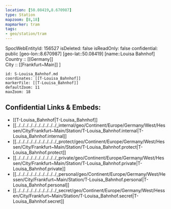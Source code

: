 ```yaml
---
location: [50.08419,8.670987] 
type: Station 
mapzoom: [8,18] 
mapmarker: tram 
tags:
- geo/station/tram
---
```

SpocWebEntityId: 156527
isDeleted: false
isReadOnly: false
confidential: public
[geo-lon::8.670987] 
[geo-lat::50.08419] 
[name::Louisa Bahnhof] 
Country :: [[Germany]]  
City :: [[Frankfurt~Main]] ] 


```leaflet
id: S-Louisa_Bahnhof.md
coordinates: [[T-Louisa_Bahnhof]] 
markerFile: [[T-Louisa_Bahnhof]] 
defaultZoom: 11 
maxZoom: 18
```


## Confidential Links & Embeds: 
- [[T-Louisa_Bahnhof|T-Louisa_Bahnhof]] 
- [[../../../../../../../../../../_internal/geo/Continent/Europe/Germany/West/Hessen/City/Frankfurt~Main/Station/T-Louisa_Bahnhof.internal|T-Louisa_Bahnhof.internal]] 
- [[../../../../../../../../../../_protect/geo/Continent/Europe/Germany/West/Hessen/City/Frankfurt~Main/Station/T-Louisa_Bahnhof.protect|T-Louisa_Bahnhof.protect]] 
- [[../../../../../../../../../../_private/geo/Continent/Europe/Germany/West/Hessen/City/Frankfurt~Main/Station/T-Louisa_Bahnhof.private|T-Louisa_Bahnhof.private]] 
- [[../../../../../../../../../../_personal/geo/Continent/Europe/Germany/West/Hessen/City/Frankfurt~Main/Station/T-Louisa_Bahnhof.personal|T-Louisa_Bahnhof.personal]] 
- [[../../../../../../../../../../_secret/geo/Continent/Europe/Germany/West/Hessen/City/Frankfurt~Main/Station/T-Louisa_Bahnhof.secret|T-Louisa_Bahnhof.secret]] 
